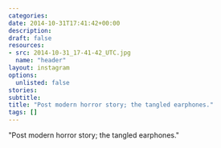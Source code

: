 ```yaml
---
categories:
date: 2014-10-31T17:41:42+00:00
description:
draft: false
resources:
- src: 2014-10-31_17-41-42_UTC.jpg
  name: "header"
layout: instagram
options:
  unlisted: false
stories:
subtitle:
title: "Post modern horror story; the tangled earphones."
tags: []
---
```


"Post modern horror story; the tangled earphones."
